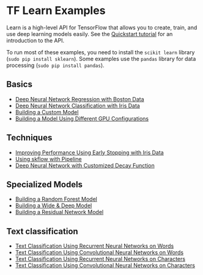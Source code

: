 # TF Learn Examples

Learn is a high-level API for TensorFlow that allows you to create,
train, and use deep learning models easily. See the [Quickstart tutorial](../../g3doc/tutorials/tflearn/index.md)
for an introduction to the API.

To run most of these examples, you need to install the `scikit learn` library (`sudo pip install sklearn`).
Some examples use the `pandas` library for data processing (`sudo pip install pandas`).

## Basics

* [Deep Neural Network Regression with Boston Data](boston.py)
* [Deep Neural Network Classification with Iris Data](iris.py)
* [Building a Custom Model](iris_custom_model.py)
* [Building a Model Using Different GPU Configurations](iris_run_config.py)

## Techniques

* [Improving Performance Using Early Stopping with Iris Data](iris_val_based_early_stopping.py)
* [Using skflow with Pipeline](iris_with_pipeline.py)
* [Deep Neural Network with Customized Decay Function](iris_custom_decay_dnn.py)

## Specialized Models
* [Building a Random Forest Model](random_forest_mnist.py)
* [Building a Wide & Deep Model](wide_n_deep_tutorial.py)
* [Building a Residual Network Model](resnet.py)

## Text classification

* [Text Classification Using Recurrent Neural Networks on Words](text_classification.py)
* [Text Classification Using Convolutional Neural Networks on Words](text_classification_cnn.py)
* [Text Classification Using Recurrent Neural Networks on Characters](text_classification_character_rnn.py)
* [Text Classification Using Convolutional Neural Networks on Characters](text_classification_character_cnn.py)
